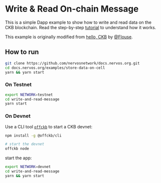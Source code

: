 # Write & Read On-chain Message

This is a simple Dapp example to show how to write and read data on the CKB blockchain. Read the step-by-step [tutorial](https://docs.nervos.org/docs/dapp/store-data-on-cell) to understand how it works.

This example is originally modified from [hello, CKB](https://github.com/cryptape/ckb-tutorial) by [@Flouse](https://github.com/Flouse).

## How to run

```sh
git clone https://github.com/nervosnetwork/docs.nervos.org.git
cd docs.nervos.org/examples/store-data-on-cell
yarn && yarn start
```

### On Testnet

```sh
export NETWORK=testnet
cd write-and-read-message
yarn start 
```

### On Devnet

Use a CLI tool [`offckb`](https://github.com/ckb-devrel/offckb) to start a CKB devnet:

```sh
npm install -g @offckb/cli

# start the devnet
offckb node 
```

start the app:

```sh
export NETWORK=devnet
cd write-and-read-message
yarn && yarn start
```

